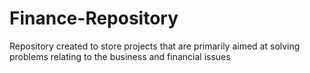 # Finance-Repository
Repository created to store projects that are primarily aimed at solving problems relating to the business and financial issues
